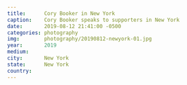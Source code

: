 ```yaml
---
title:  	Cory Booker in New York
caption:	Cory Booker speaks to supporters in New York
date:   	2019-08-12 21:41:00 -0500
categories: photography
img:		photography/20190812-newyork-01.jpg
year:		2019
medium:
city:		New York
state:		New York
country:
---
```

